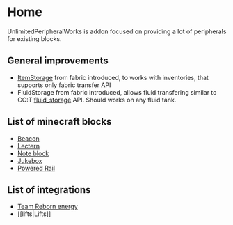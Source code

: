 # Home

UnlimitedPeripheralWorks is addon focused on providing a lot of peripherals for existing blocks.

## General improvements

- [ItemStorage](storage.md) from fabric introduced, to works with inventories, that supports only fabric transfer API
- FluidStorage from fabric introduced, allows fluid transfering similar to CC:T [fluid_storage](https://tweaked.cc/generic_peripheral/fluid_storage.html) API. Should works on any fluid tank.

## List of minecraft blocks

- [Beacon](beacon.md)
- [Lectern](lectern.md)
- [Note block](noteblock.md)
- [Jukebox](jukebox.md)
- [Powered Rail](powered_rail.md)

## List of integrations

- [Team Reborn energy](team_reborn_energy.md)
- [[lifts|Lifts]]
